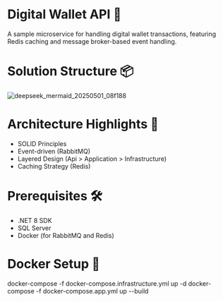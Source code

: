 # Digital Wallet API 🏦
A sample microservice for handling digital wallet transactions, featuring Redis caching and message broker-based event handling.

# Solution Structure 📦
![deepseek_mermaid_20250501_08f188](https://github.com/user-attachments/assets/3a0a0cef-8bb7-446b-9588-04c0683c7bb8)


# Architecture Highlights 🚀
- SOLID Principles
- Event-driven (RabbitMQ)
- Layered Design (Api > Application > Infrastructure)
- Caching Strategy (Redis)

# Prerequisites 🛠️
- .NET 8 SDK
- SQL Server
- Docker (for RabbitMQ and Redis)

# Docker Setup 🐳
docker-compose -f docker-compose.infrastructure.yml up -d
docker-compose -f docker-compose.app.yml up --build
